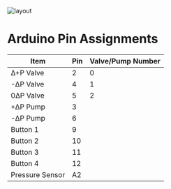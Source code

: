 ![layout](/Users/kurtislaqua/Documents/GitHub/Mini-Pneumatics/Images/layout.png)

# Arduino Pin Assignments

| Item            | Pin  | Valve/Pump Number |
| --------------- | ---- | ----------------- |
| ∆+P Valve       | 2    | 0                 |
| -∆P Valve       | 4    | 1                 |
| 0∆P Valve       | 5    | 2                 |
| +∆P Pump        | 3    |                   |
| -∆P Pump        | 6    |                   |
| Button 1        | 9    |                   |
| Button 2        | 10   |                   |
| Button 3        | 11   |                   |
| Button 4        | 12   |                   |
| Pressure Sensor | A2   |                   |

